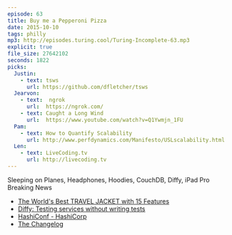 ```yaml
---
episode: 63
title: Buy me a Pepperoni Pizza
date: 2015-10-10
tags: philly
mp3: http://episodes.turing.cool/Turing-Incomplete-63.mp3
explicit: true
file_size: 27642102
seconds: 1822
picks:
  Justin:
    - text: tsws
      url: https://github.com/dfletcher/tsws
  Jearvon:
    - text:  ngrok
      url:  https://ngrok.com/
    - text: Caught a Long Wind
      url:  https://www.youtube.com/watch?v=Q1Ywmjn_1FU
  Pam:
    - text: How to Quantify Scalability
      url: http://www.perfdynamics.com/Manifesto/USLscalability.html
  Len:
    - text: LiveCoding.tv
      url: http://livecoding.tv
---
```


Sleeping on Planes, Headphones, Hoodies, CouchDB, Diffy, iPad Pro Breaking News

* [The World's Best TRAVEL JACKET with 15 Features](https://www.kickstarter.com/projects/597538543/the-worlds-best-travel-jacket-with-15-features-bau)
* [Diffy: Testing services without writing tests](https://blog.twitter.com/2015/diffy-testing-services-without-writing-tests)
* [HashiConf - HashiCorp](https://hashicorp.com/blog/hashiconf.html)
* [The Changelog](https://changelog.com/)
